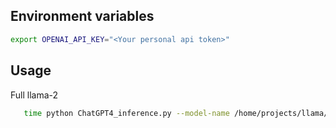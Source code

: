 <!-- USAGE EXAMPLES -->

## Environment variables

```sh
export OPENAI_API_KEY="<Your personal api token>"
```

## Usage

Full llama-2
```sh
   time python ChatGPT4_inference.py --model-name /home/projects/llama/meta-llama_Llama-2-70b-chat-hf/ --prompt_file model_inputs/IMDB/promt_eng_0-shot_prompts.json --target_file model_inputs/IMDB/promt_eng_0-shot_labels.json --max-new-tokens 5 --batch-size 1
```
